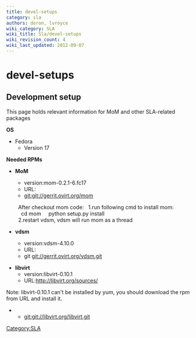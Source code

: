 ```yaml
---
title: devel-setups
category: sla
authors: doron, lvroyce
wiki_category: SLA
wiki_title: Sla/devel-setups
wiki_revision_count: 4
wiki_last_updated: 2012-09-07
---
```


# devel-setups

## **Development setup**

This page holds relevant information for MoM and other SLA-related packages

**OS**

*   Fedora
    -   Version 17

**Needed RPMs**

*   **MoM**
    -   version:mom-0.2.1-6.fc17
    -   URL:
    -   <git:git://gerrit.ovirt.org/mom>

        After checkout mom code:
        1.run following cmd to install mom:
          cd mom
          python setup.py install
        2.restart vdsm, vdsm will run mom as a thread

*   **vdsm**
    -   version:vdsm-4.10.0
    -   URL:
    -   git <git://gerrit.ovirt.org/vdsm.git>

<!-- -->

*   **libvirt**
    -   version:libvirt-0.10.1
    -   URL:<http://libvirt.org/sources/>

Note: libvirt-0.10.1 can't be installed by yum, you should download the rpm from URL and install it.

*   -   <git:git://libvirt.org/libvirt.git>

<Category:SLA>
